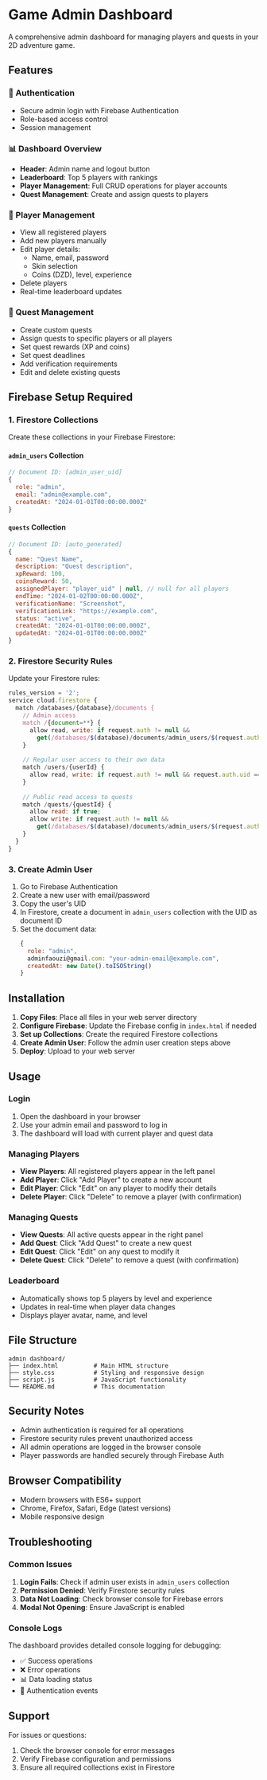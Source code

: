 # Game Admin Dashboard

A comprehensive admin dashboard for managing players and quests in your 2D adventure game.

## Features

### 🔐 Authentication
- Secure admin login with Firebase Authentication
- Role-based access control
- Session management

### 📊 Dashboard Overview
- **Header**: Admin name and logout button
- **Leaderboard**: Top 5 players with rankings
- **Player Management**: Full CRUD operations for player accounts
- **Quest Management**: Create and assign quests to players

### 👥 Player Management
- View all registered players
- Add new players manually
- Edit player details:
  - Name, email, password
  - Skin selection
  - Coins (DZD), level, experience
- Delete players
- Real-time leaderboard updates

### 🎯 Quest Management
- Create custom quests
- Assign quests to specific players or all players
- Set quest rewards (XP and coins)
- Set quest deadlines
- Add verification requirements
- Edit and delete existing quests

## Firebase Setup Required

### 1. Firestore Collections
Create these collections in your Firebase Firestore:

#### `admin_users` Collection
```javascript
// Document ID: [admin_user_uid]
{
  role: "admin",
  email: "admin@example.com",
  createdAt: "2024-01-01T00:00:00.000Z"
}
```

#### `quests` Collection
```javascript
// Document ID: [auto_generated]
{
  name: "Quest Name",
  description: "Quest description",
  xpReward: 100,
  coinsReward: 50,
  assignedPlayer: "player_uid" | null, // null for all players
  endTime: "2024-01-02T00:00:00.000Z",
  verificationName: "Screenshot",
  verificationLink: "https://example.com",
  status: "active",
  createdAt: "2024-01-01T00:00:00.000Z",
  updatedAt: "2024-01-01T00:00:00.000Z"
}
```

### 2. Firestore Security Rules
Update your Firestore rules:

```javascript
rules_version = '2';
service cloud.firestore {
  match /databases/{database}/documents {
    // Admin access
    match /{document=**} {
      allow read, write: if request.auth != null && 
        get(/databases/$(database)/documents/admin_users/$(request.auth.uid)).data.role == 'admin';
    }
    
    // Regular user access to their own data
    match /users/{userId} {
      allow read, write: if request.auth != null && request.auth.uid == userId;
    }
    
    // Public read access to quests
    match /quests/{questId} {
      allow read: if true;
      allow write: if request.auth != null && 
        get(/databases/$(database)/documents/admin_users/$(request.auth.uid)).data.role == 'admin';
    }
  }
}
```

### 3. Create Admin User
1. Go to Firebase Authentication
2. Create a new user with email/password
3. Copy the user's UID
4. In Firestore, create a document in `admin_users` collection with the UID as document ID
5. Set the document data:
   ```javascript
   {
     role: "admin",
     adminfaouzi@gmail.com: "your-admin-email@example.com",
     createdAt: new Date().toISOString()
   }
   ```

## Installation

1. **Copy Files**: Place all files in your web server directory
2. **Configure Firebase**: Update the Firebase config in `index.html` if needed
3. **Set up Collections**: Create the required Firestore collections
4. **Create Admin User**: Follow the admin user creation steps above
5. **Deploy**: Upload to your web server

## Usage

### Login
1. Open the dashboard in your browser
2. Use your admin email and password to log in
3. The dashboard will load with current player and quest data

### Managing Players
- **View Players**: All registered players appear in the left panel
- **Add Player**: Click "Add Player" to create a new account
- **Edit Player**: Click "Edit" on any player to modify their details
- **Delete Player**: Click "Delete" to remove a player (with confirmation)

### Managing Quests
- **View Quests**: All active quests appear in the right panel
- **Add Quest**: Click "Add Quest" to create a new quest
- **Edit Quest**: Click "Edit" on any quest to modify it
- **Delete Quest**: Click "Delete" to remove a quest (with confirmation)

### Leaderboard
- Automatically shows top 5 players by level and experience
- Updates in real-time when player data changes
- Displays player avatar, name, and level

## File Structure

```
admin dashboard/
├── index.html          # Main HTML structure
├── style.css           # Styling and responsive design
├── script.js           # JavaScript functionality
└── README.md           # This documentation
```

## Security Notes

- Admin authentication is required for all operations
- Firestore security rules prevent unauthorized access
- All admin operations are logged in the browser console
- Player passwords are handled securely through Firebase Auth

## Browser Compatibility

- Modern browsers with ES6+ support
- Chrome, Firefox, Safari, Edge (latest versions)
- Mobile responsive design

## Troubleshooting

### Common Issues

1. **Login Fails**: Check if admin user exists in `admin_users` collection
2. **Permission Denied**: Verify Firestore security rules
3. **Data Not Loading**: Check browser console for Firebase errors
4. **Modal Not Opening**: Ensure JavaScript is enabled

### Console Logs
The dashboard provides detailed console logging for debugging:
- ✅ Success operations
- ❌ Error operations
- 📊 Data loading status
- 👤 Authentication events

## Support

For issues or questions:
1. Check the browser console for error messages
2. Verify Firebase configuration and permissions
3. Ensure all required collections exist in Firestore
